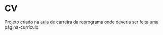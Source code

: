 # CV

Projeto criado na aula de carreira da reprograma onde deveria ser feita uma página-currículo.
